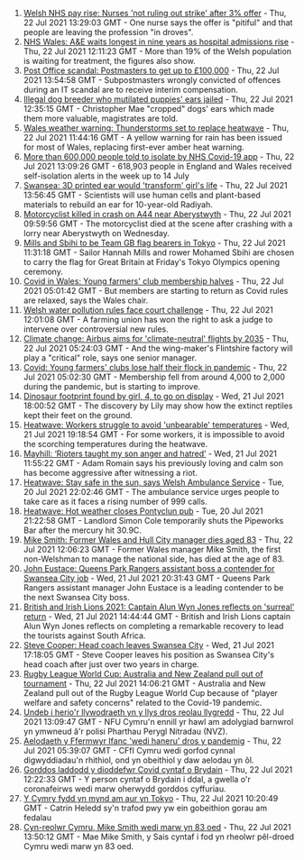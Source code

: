 1. [Welsh NHS pay rise: Nurses 'not ruling out strike' after 3% offer](https://www.bbc.co.uk/news/uk-wales-57929185) - Thu, 22 Jul 2021 13:29:03 GMT - One nurse says the offer is "pitiful" and that people are leaving the profession "in droves".
2. [NHS Wales: A&E waits longest in nine years as hospital admissions rise](https://www.bbc.co.uk/news/uk-wales-57915989) - Thu, 22 Jul 2021 12:11:23 GMT - More than 19% of the Welsh population is waiting for treatment, the figures also show.
3. [Post Office scandal: Postmasters to get up to £100,000](https://www.bbc.co.uk/news/business-57928397) - Thu, 22 Jul 2021 13:54:58 GMT - Subpostmasters wrongly convicted of offences during an IT scandal are to receive interim compensation.
4. [Illegal dog breeder who mutilated puppies' ears jailed](https://www.bbc.co.uk/news/uk-wales-57917953) - Thu, 22 Jul 2021 12:35:15 GMT - Christopher Mae "cropped" dogs' ears which made them more valuable, magistrates are told.
5. [Wales weather warning: Thunderstorms set to replace heatwave](https://www.bbc.co.uk/news/uk-wales-57929643) - Thu, 22 Jul 2021 11:44:16 GMT - A yellow warning for rain has been issued for most of Wales, replacing first-ever amber heat warning.
6. [More than 600,000 people told to isolate by NHS Covid-19 app](https://www.bbc.co.uk/news/technology-57929162) - Thu, 22 Jul 2021 13:09:26 GMT - 618,903 people in England and Wales received self-isolation alerts in the week up to 14 July
7. [Swansea: 3D printed ear would 'transform' girl's life](https://www.bbc.co.uk/news/uk-wales-57903527) - Thu, 22 Jul 2021 13:56:45 GMT - Scientists will use human cells and plant-based materials to rebuild an ear for 10-year-old Radiyah.
8. [Motorcyclist killed in crash on A44 near Aberystwyth](https://www.bbc.co.uk/news/uk-wales-57925835) - Thu, 22 Jul 2021 09:59:56 GMT - The motorcyclist died at the scene after crashing with a lorry near Aberystwyth on Wednesday.
9. [Mills and Sbihi to be Team GB flag bearers in Tokyo](https://www.bbc.co.uk/sport/olympics/57925326) - Thu, 22 Jul 2021 11:31:18 GMT - Sailor Hannah Mills and rower Mohamed Sbihi are chosen to carry the flag for Great Britain at Friday's Tokyo Olympics opening ceremony.
10. [Covid in Wales: Young farmers' club membership halves](https://www.bbc.co.uk/news/uk-wales-57919623) - Thu, 22 Jul 2021 05:01:42 GMT - But members are starting to return as Covid rules are relaxed, says the Wales chair.
11. [Welsh water pollution rules face court challenge](https://www.bbc.co.uk/news/uk-wales-politics-57929321) - Thu, 22 Jul 2021 12:01:08 GMT - A farming union has won the right to ask a judge to intervene over controversial new rules.
12. [Climate change: Airbus aims for 'climate-neutral' flights by 2035](https://www.bbc.co.uk/news/uk-wales-57923403) - Thu, 22 Jul 2021 05:24:03 GMT - And the wing-maker's Flintshire factory will play a "critical" role, says one senior manager.
13. [Covid: Young farmers' clubs lose half their flock in pandemic](https://www.bbc.co.uk/news/uk-wales-57923766) - Thu, 22 Jul 2021 05:02:30 GMT - Membership fell from around 4,000 to 2,000 during the pandemic, but is starting to improve.
14. [Dinosaur footprint found by girl, 4, to go on display](https://www.bbc.co.uk/news/uk-wales-57921987) - Wed, 21 Jul 2021 18:00:52 GMT - The discovery by Lily may show how the extinct reptiles kept their feet on the ground.
15. [Heatwave: Workers struggle to avoid 'unbearable' temperatures](https://www.bbc.co.uk/news/uk-wales-57923094) - Wed, 21 Jul 2021 19:18:54 GMT - For some workers, it is impossible to avoid the scorching temperatures during the heatwave.
16. [Mayhill: ‘Rioters taught my son anger and hatred’](https://www.bbc.co.uk/news/uk-wales-57907596) - Wed, 21 Jul 2021 11:55:22 GMT - Adam Romain says his previously loving and calm son has become aggressive after witnessing a riot.
17. [Heatwave: Stay safe in the sun, says Welsh Ambulance Service](https://www.bbc.co.uk/news/uk-wales-57910591) - Tue, 20 Jul 2021 22:02:46 GMT - The ambulance service urges people to take care as it faces a rising number of 999 calls.
18. [Heatwave: Hot weather closes Pontyclun pub](https://www.bbc.co.uk/news/uk-wales-57908735) - Tue, 20 Jul 2021 21:22:58 GMT - Landlord Simon Cole temporarily shuts the Pipeworks Bar after the mercury hit 30.9C.
19. [Mike Smith: Former Wales and Hull City manager dies aged 83](https://www.bbc.co.uk/sport/football/57931380) - Thu, 22 Jul 2021 12:06:23 GMT - Former Wales manager Mike Smith, the first non-Welshman to manage the national side, has died at the age of 83.
20. [John Eustace: Queens Park Rangers assistant boss a contender for Swansea City job](https://www.bbc.co.uk/sport/football/57923015) - Wed, 21 Jul 2021 20:31:43 GMT - Queens Park Rangers assistant manager John Eustace is a leading contender to be the next Swansea City boss.
21. [British and Irish Lions 2021: Captain Alun Wyn Jones reflects on 'surreal' return](https://www.bbc.co.uk/sport/rugby-union/57913078) - Wed, 21 Jul 2021 14:44:44 GMT - British and Irish Lions captain Alun Wyn Jones reflects on completing a remarkable recovery to lead the tourists against South Africa.
22. [Steve Cooper: Head coach leaves Swansea City](https://www.bbc.co.uk/sport/football/57918658) - Wed, 21 Jul 2021 17:18:05 GMT - Steve Cooper leaves his position as Swansea City's head coach after just over two years in charge.
23. [Rugby League World Cup: Australia and New Zealand pull out of tournament](https://www.bbc.co.uk/sport/rugby-league/57925720) - Thu, 22 Jul 2021 14:06:21 GMT - Australia and New Zealand pull out of the Rugby League World Cup because of "player welfare and safety concerns" related to the Covid-19 pandemic.
24. [Undeb i herio'r llywodraeth yn y llys dros reolau llygredd](https://www.bbc.co.uk/newyddion/57931792) - Thu, 22 Jul 2021 13:09:47 GMT - NFU Cymru'n ennill yr hawl am adolygiad barnwrol yn ymwneud â'r polisi Pharthau Perygl Nitradau (NVZ).
25. [Aelodaeth y Ffermwyr Ifanc 'wedi haneru' dros y pandemig](https://www.bbc.co.uk/newyddion/57916087) - Thu, 22 Jul 2021 05:39:07 GMT - CFfI Cymru wedi gorfod cynnal digwyddiadau'n rhithiol, ond yn obeithiol y daw aelodau yn ôl.
26. [Gorddos laddodd y dioddefwr Covid cyntaf o Brydain](https://www.bbc.co.uk/newyddion/57927043) - Thu, 22 Jul 2021 12:22:33 GMT - Y person cyntaf o Brydain i ddal, a gwella o'r coronafeirws wedi marw oherwydd gorddos cyffuriau.
27. [Y Cymry fydd yn mynd am aur yn Tokyo](https://www.bbc.co.uk/newyddion/57916347) - Thu, 22 Jul 2021 10:20:49 GMT - Catrin Heledd sy'n trafod pwy yw ein gobeithion gorau am fedalau
28. [Cyn-reolwr Cymru, Mike Smith wedi marw yn 83 oed](https://www.bbc.co.uk/newyddion/57933081) - Thu, 22 Jul 2021 13:50:12 GMT - Mae Mike Smith, y Sais cyntaf i fod yn rheolwr pêl-droed Cymru wedi marw yn 83 oed.
